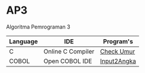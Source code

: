 # AP3
Algoritma Pemrograman 3

| Language |        IDE        |   Program's  |
|----------|-------------------|--------------|
|   C      | Online C Compiler | [Check Umur](https://github.com/ramadhandn/AP3/blob/main/Check%20Umur/main.c) |
|   COBOL  | Open COBOL IDE    | [Input2Angka](https://github.com/ramadhandn/AP3/blob/main/Input2Angka/main.cbl) |

